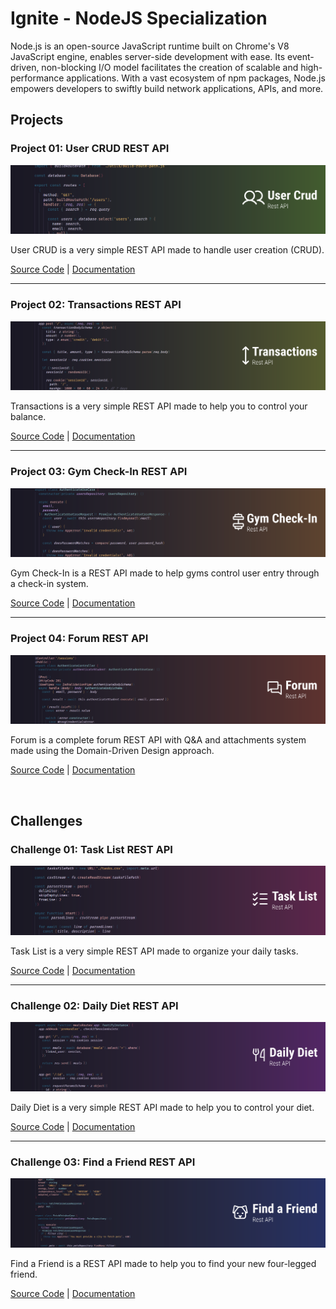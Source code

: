 # Ignite - NodeJS Specialization
Node.js is an open-source JavaScript runtime built on Chrome's V8 JavaScript engine, enables server-side development with ease. Its event-driven, non-blocking I/O model facilitates the creation of scalable and high-performance applications. With a vast ecosystem of npm packages, Node.js empowers developers to swiftly build network applications, APIs, and more.

## Projects

### Project 01: User CRUD REST API

<img src=".github/user-crud-banner.svg">

User CRUD is a very simple REST API made to handle user creation (CRUD).

<a href="https://github.com/feponiel/ignite-courses-vault/tree/main/ignite-nodejs/projects/project-01">Source Code</a> | <a href="https://github.com/feponiel/ignite-courses-vault/tree/main/ignite-nodejs/projects/project-01/documentation.md">Documentation</a>

---
### Project 02: Transactions REST API

<img src=".github/transactions-banner.svg">

Transactions is a very simple REST API made to help you to control your balance.

<a href="https://github.com/feponiel/ignite-courses-vault/tree/main/ignite-nodejs/projects/project-02">Source Code</a> | <a href="https://github.com/feponiel/ignite-courses-vault/tree/main/ignite-nodejs/projects/project-02/documentation.md">Documentation</a>

---

### Project 03: Gym Check-In REST API

<img src=".github/gym-check-in-banner.svg">

Gym Check-In is a REST API made to help gyms control user entry through a check-in system.

<a href="https://github.com/feponiel/ignite-courses-vault/tree/main/ignite-nodejs/projects/project-03">Source Code</a> | <a href="https://github.com/feponiel/ignite-courses-vault/tree/main/ignite-nodejs/projects/project-03/documentation.md">Documentation</a>

---

### Project 04: Forum REST API

<img src=".github/forum-banner.svg">

Forum is a complete forum REST API with Q&A and attachments system made using the Domain-Driven Design approach.

<a href="https://github.com/feponiel/ignite-courses-vault/tree/main/ignite-nodejs/projects/project-04">Source Code</a> | <a href="https://github.com/feponiel/ignite-courses-vault/tree/main/ignite-nodejs/projects/project-04/documentation.md">Documentation</a>

<br />

## Challenges

### Challenge 01: Task List REST API

<img src=".github/task-list-banner.svg">

Task List is a very simple REST API made to organize your daily tasks.

<a href="https://github.com/feponiel/ignite-courses-vault/tree/main/ignite-nodejs/challenges/challenge-01">Source Code</a> | <a href="https://github.com/feponiel/ignite-courses-vault/tree/main/ignite-nodejs/challenges/challenge-01/documentation.md">Documentation</a>

---

### Challenge 02: Daily Diet REST API

<img src=".github/daily-diet-banner.svg">

Daily Diet is a very simple REST API made to help you to control your diet.

<a href="https://github.com/feponiel/ignite-courses-vault/tree/main/ignite-nodejs/challenges/challenge-02">Source Code</a> | <a href="https://github.com/feponiel/ignite-courses-vault/tree/main/ignite-nodejs/challenges/challenge-02/documentation.md">Documentation</a>

---

### Challenge 03: Find a Friend REST API

<img src=".github/find-a-friend-banner.svg">

Find a Friend is a REST API made to help you to find your new four-legged friend.

<a href="https://github.com/feponiel/ignite-courses-vault/tree/main/ignite-nodejs/challenges/challenge-03">Source Code</a> | <a href="https://github.com/feponiel/ignite-courses-vault/tree/main/ignite-nodejs/challenges/challenge-03/documentation.md">Documentation</a>
